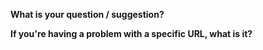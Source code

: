 **What is your question / suggestion?**

**If you're having a problem with a specific URL, what is it?**

